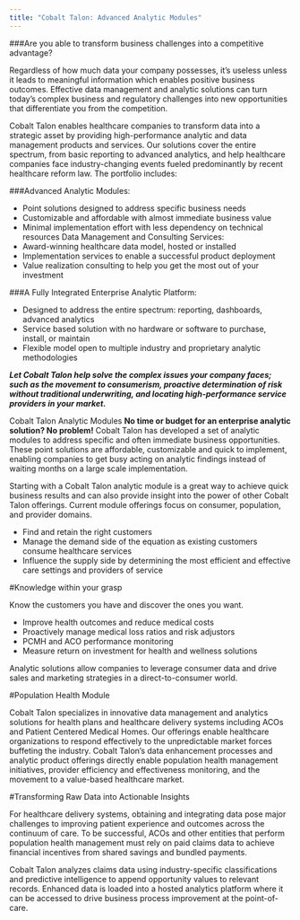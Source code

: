 ```yaml
---
title: "Cobalt Talon: Advanced Analytic Modules"
---
```


###Are you able to transform business challenges into a competitive advantage?

Regardless of how much data your company possesses, it’s useless unless it leads to meaningful information which enables positive business outcomes. Effective data management and analytic solutions can turn today’s complex business and regulatory challenges into new opportunities that differentiate you from the competition.

Cobalt Talon enables healthcare companies to transform data into a strategic asset by providing high-performance analytic and data management products and services. Our solutions cover the entire spectrum, from basic reporting to advanced analytics, and help healthcare companies face industry-changing events fueled predominantly by recent healthcare reform law. The portfolio includes:

###Advanced Analytic Modules:

* Point solutions designed to address specific business needs
* Customizable and affordable with almost immediate business value
* Minimal implementation effort with less dependency on technical resources Data Management and Consulting Services:
* Award-winning healthcare data model, hosted or installed
* Implementation services to enable a successful product deployment
* Value realization consulting to help you get the most out of your investment

###A Fully Integrated Enterprise Analytic Platform:

* Designed to address the entire spectrum: reporting, dashboards, advanced analytics
* Service based solution with no hardware or software to purchase, install, or maintain
* Flexible model open to multiple industry and proprietary analytic methodologies


___Let Cobalt Talon help solve the complex issues your company faces; such as the movement to consumerism, proactive determination of risk without traditional underwriting, and locating high-performance service providers in your market.___

Cobalt Talon Analytic Modules
__No time or budget for an enterprise analytic solution? No problem!__ Cobalt Talon has developed a set of analytic modules to address specific and often immediate business opportunities. These point solutions are affordable, customizable and quick to implement, enabling companies to get busy acting on analytic findings instead of waiting months on a large scale implementation.

Starting with a Cobalt Talon analytic module is a great way to achieve quick business results and can also provide insight into the power of other Cobalt Talon offerings. Current module offerings focus on consumer, population, and provider domains.

* Find and retain the right customers
* Manage the demand side of the equation as existing customers consume healthcare services
* Influence the supply side by determining the most efficient and effective care settings and providers of service

#Knowledge within your grasp

Know the customers you have and discover the ones you want.
* Improve health outcomes and reduce medical costs
* Proactively manage medical loss ratios and risk adjustors
* PCMH and ACO performance monitoring
* Measure return on investment for health and wellness solutions

Analytic solutions allow companies to leverage consumer data and drive sales and marketing strategies in a direct-to-consumer world.

#Population Health Module

Cobalt Talon specializes in innovative data management and analytics solutions for health plans and healthcare delivery systems including ACOs and Patient Centered Medical Homes. Our offerings enable healthcare organizations to respond effectively to the unpredictable market forces buffeting the industry.
Cobalt Talon’s data enhancement processes and analytic product offerings directly enable population health management initiatives, provider efficiency and effectiveness monitoring, and the movement to a value-based healthcare market.

#Transforming Raw Data into Actionable Insights

For healthcare delivery systems, obtaining and integrating data pose major challenges to improving patient experience and outcomes across the continuum of care. To be successful, ACOs and other entities that perform population health management must rely on paid claims data to achieve financial incentives from shared savings and bundled payments.

Cobalt Talon analyzes claims data using industry-specific classifications and predictive intelligence to append opportunity values to relevant records. Enhanced data is loaded into a hosted analytics platform where it can be accessed to drive business process improvement at the point-of-care.